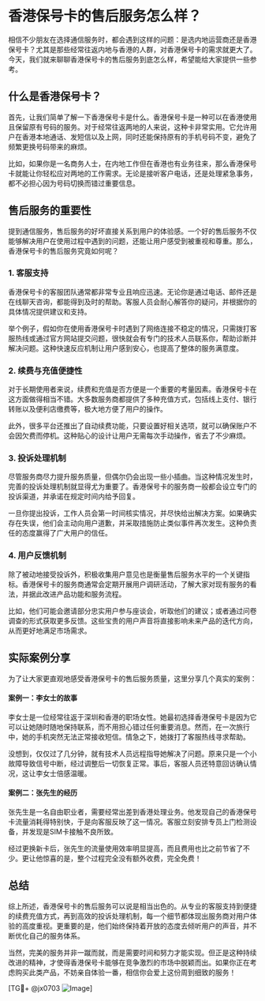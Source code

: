 # 香港保号卡的售后服务怎么样？

相信不少朋友在选择通信服务时，都会遇到这样的问题：是选内地运营商还是香港保号卡？尤其是那些经常往返内地与香港的人群，对香港保号卡的需求就更大了。今天，我们就来聊聊香港保号卡的售后服务到底怎么样，希望能给大家提供一些参考。

## 什么是香港保号卡？

首先，让我们简单了解一下香港保号卡是什么。香港保号卡是一种可以在香港使用且保留原有号码的服务。对于经常往返两地的人来说，这种卡非常实用。它允许用户在香港本地通话、发短信以及上网，同时还能保持原有的手机号码不变，避免了频繁更换号码带来的麻烦。

比如，如果你是一名商务人士，在内地工作但在香港也有业务往来，那么香港保号卡就能让你轻松应对两地的工作需求。无论是接听客户电话，还是处理紧急事务，都不必担心因为号码切换而错过重要信息。

## 售后服务的重要性

提到通信服务，售后服务的好坏直接关系到用户的体验感。一个好的售后服务不仅能够解决用户在使用过程中遇到的问题，还能让用户感受到被重视和尊重。那么，香港保号卡的售后服务究竟如何呢？

### 1. 客服支持

香港保号卡的客服团队通常都非常专业且响应迅速。无论你是通过电话、邮件还是在线聊天咨询，都能得到及时的帮助。客服人员会耐心解答你的疑问，并根据你的具体情况提供建议和支持。

举个例子，假如你在使用香港保号卡时遇到了网络连接不稳定的情况，只需拨打客服热线或通过官方网站提交问题，很快就会有专门的技术人员联系你，帮助诊断并解决问题。这种快速反应机制让用户感到安心，也提高了整体的服务满意度。

### 2. 续费与充值便捷性

对于长期使用者来说，续费和充值是否方便是一个重要的考量因素。香港保号卡在这方面做得相当不错。大多数服务商都提供了多种充值方式，包括线上支付、银行转账以及便利店缴费等，极大地方便了用户的操作。

此外，很多平台还推出了自动续费功能，只要设置好相关选项，就可以确保账户不会因欠费而停机。这种贴心的设计让用户无需每次手动操作，省去了不少麻烦。

### 3. 投诉处理机制

尽管服务商尽力提升服务质量，但偶尔仍会出现一些小插曲。当这种情况发生时，完善的投诉处理机制就显得尤为重要了。香港保号卡的服务商一般都会设立专门的投诉渠道，并承诺在规定时间内给予回复。

一旦你提出投诉，工作人员会第一时间核实情况，并尽快给出解决方案。如果确实存在失误，他们会主动向用户道歉，并采取措施防止类似事件再次发生。这种负责任的态度赢得了广大用户的信任。

### 4. 用户反馈机制

除了被动地接受投诉外，积极收集用户意见也是衡量售后服务水平的一个关键指标。香港保号卡的服务商通常会定期开展用户调研活动，了解大家对现有服务的看法，并据此改进产品功能和服务流程。

比如，他们可能会邀请部分忠实用户参与座谈会，听取他们的建议；或者通过问卷调查的形式获取更多反馈。这些宝贵的用户声音将直接影响未来产品的迭代方向，从而更好地满足市场需求。

## 实际案例分享

为了让大家更直观地感受香港保号卡的售后服务质量，这里分享几个真实的案例：

#### 案例一：李女士的故事

李女士是一位经常往返于深圳和香港的职场女性。她最初选择香港保号卡是因为它可以让她随时随地保持联系，而不用担心错过任何重要消息。然而，在一次旅行中，她的手机突然无法正常接收短信。情急之下，她拨打了客服热线寻求帮助。

没想到，仅仅过了几分钟，就有技术人员远程指导她解决了问题。原来只是一个小故障导致信号中断，经过调整后一切恢复正常。事后，客服人员还特意回访确认情况，这让李女士倍感温暖。

#### 案例二：张先生的经历

张先生是一名自由职业者，需要经常出差到香港处理业务。他发现自己的香港保号卡流量消耗得特别快，于是向客服反映了这一情况。客服立刻安排专员上门检测设备，并发现是SIM卡接触不良所致。

经过更换新卡后，张先生的流量使用效率明显提高，而且费用也比之前节省了不少。更让他惊喜的是，整个过程完全没有额外收费，完全免费！

## 总结

综上所述，香港保号卡的售后服务可以说是相当出色的。从专业的客服支持到便捷的续费充值方式，再到高效的投诉处理机制，每一个细节都体现出服务商对用户体验的高度重视。更重要的是，他们始终保持着开放的态度去倾听用户的声音，并不断优化自己的服务体系。

当然，完美的服务并非一蹴而就，而是需要时间和努力才能实现。但正是这种持续改进的精神，才使得香港保号卡能够在竞争激烈的市场中脱颖而出。如果你正在考虑购买此类产品，不妨亲自体验一番，相信你会爱上这份周到细致的服务！

[TG💪+ @jx0703 ![Image](https://github.com/user-attachments/assets/dbca1d08-cadb-493c-b0ec-ad6f7a83f270)]